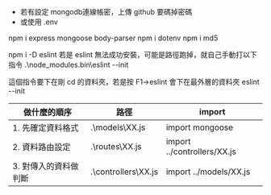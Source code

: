 

- 若有設定 mongodb連線帳密，上傳 github 要碼掉密碼
- 或使用 .env

npm i express mongoose body-parser
npm i dotenv
npm i md5

npm i -D eslint
若是 eslint 無法成功安裝，可能是路徑跑掉，就自己手動打以下指令
.\node_modules\.bin\eslint --init


這個指令要下在剛 cd 的資料夾，若是按 F1→eslint 會下在最外層的資料夾
eslint --init


|做什麼的順序          | 路徑                |import|
|---|---|---|
|1. 先確定資料格式     | .\models\XX.js      | import mongoose
|2. 資料路由設定       | .\routes\XX.js      | import ../controllers/XX.js
|3. 對傳入的資料做判斷 | .\controllers\XX.js | import ../models/XX.js
